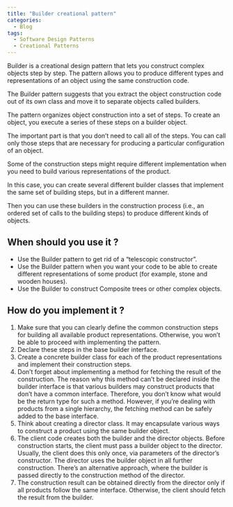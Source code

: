 ```yaml
---
title: "Builder creational pattern"
categories:
  - Blog
tags:
  - Software Design Patterns
  - Creational Patterns
---
```


Builder is a creational design pattern that lets you construct complex objects step by step. The pattern allows you to produce different types and representations of an object using the same construction code.

The Builder pattern suggests that you extract the object construction code out of its own class and move it to separate objects called builders.

The pattern organizes object construction into a set of steps. To create an object, you execute a series of these steps on a builder object. 
 
The important part is that you don’t need to call all of the steps. You can call only those steps that are necessary for producing a particular configuration of an object.

Some of the construction steps might require different implementation when you need to build various representations of the product.

In this case, you can create several different builder classes that implement the same set of building steps, but in a different manner.

Then you can use these builders in the construction process (i.e., an ordered set of calls to the building steps) to produce different kinds of objects.


<h2>When should you use it ? </h2>

<ul>
<li>Use the Builder pattern to get rid of a “telescopic constructor”.</li>

<li>Use the Builder pattern when you want your code to be able to create different representations of some product (for example, stone and wooden houses).</li>

<li>Use the Builder to construct Composite trees or other complex objects.</li>

</ul>

<h2> How do you implement it ? </h2>

<ol>

<li>Make sure that you can clearly define the common construction steps for building all available product representations. Otherwise, you won’t be able to proceed with implementing the pattern.</li>

<li>Declare these steps in the base builder interface.</li>

<li>Create a concrete builder class for each of the product representations and implement their construction steps.</li>

<li>Don’t forget about implementing a method for fetching the result of the construction. The reason why this method can’t be declared inside the builder interface is that various builders may construct products that don’t have a common interface. Therefore, you don’t know what would be the return type for such a method. However, if you’re dealing with products from a single hierarchy, the fetching method can be safely added to the base interface.</li>

<li>Think about creating a director class. It may encapsulate various ways to construct a product using the same builder object.</li>

<li>The client code creates both the builder and the director objects. Before construction starts, the client must pass a builder object to the director. Usually, the client does this only once, via parameters of the director’s constructor. The director uses the builder object in all further construction. There’s an alternative approach, where the builder is passed directly to the construction method of the director.</li>

<li>The construction result can be obtained directly from the director only if all products follow the same interface. Otherwise, the client should fetch the result from the builder.</li>



</ol>